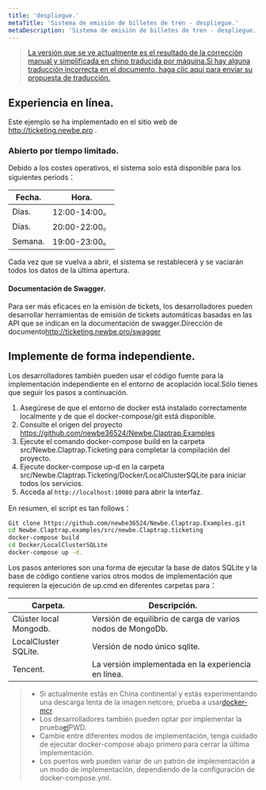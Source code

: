 ```yaml
---
title: 'despliegue.'
metaTitle: 'Sistema de emisión de billetes de tren - despliegue.'
metaDescription: 'Sistema de emisión de billetes de tren - despliegue.'
---
```


> [La versión que se ve actualmente es el resultado de la corrección manual y simplificada en chino traducida por máquina.Si hay alguna traducción incorrecta en el documento, haga clic aquí para enviar su propuesta de traducción.](https://crwd.in/newbeclaptrap)

## Experiencia en línea.

Este ejemplo se ha implementado en el sitio web de <http://ticketing.newbe.pro> .

### Abierto por tiempo limitado.

Debido a los costes operativos, el sistema solo está disponible para los siguientes periods：

| Fecha.  | Hora.        |
| ------- | ------------ |
| Días.   | 12:00-14:00。 |
| Días.   | 20:00-22:00。 |
| Semana. | 19:00-23:00。 |

Cada vez que se vuelva a abrir, el sistema se restablecerá y se vaciarán todos los datos de la última apertura.

#### Documentación de Swagger.

Para ser más eficaces en la emisión de tickets, los desarrolladores pueden desarrollar herramientas de emisión de tickets automáticas basadas en las API que se indican en la documentación de swagger.Dirección de documento<http://ticketing.newbe.pro/swagger>

## Implemente de forma independiente.

Los desarrolladores también pueden usar el código fuente para la implementación independiente en el entorno de acoplación local.Sólo tienes que seguir los pasos a continuación.

1. Asegúrese de que el entorno de docker está instalado correctamente localmente y de que el docker-compose/git está disponible.
2. Consulte el origen del proyecto <https://github.com/newbe36524/Newbe.Claptrap.Examples>
3. Ejecute el comando docker-compose build en la carpeta src/Newbe.Claptrap.Ticketing para completar la compilación del proyecto.
4. Ejecute docker-compose up-d en la carpeta src/Newbe.Claptrap.Ticketing/Docker/LocalClusterSQLite para iniciar todos los servicios.
5. Acceda al `http://localhost:10080` para abrir la interfaz.

En resumen, el script es tan follows：

```bash
Git clone https://github.com/newbe36524/Newbe.Claptrap.Examples.git
cd Newbe.Claptrap.examples/src/newbe.Claptrap.ticketing
docker-compose build
cd Docker/LocalClusterSQLite
docker-compose up -d.
```

Los pasos anteriores son una forma de ejecutar la base de datos SQLite y la base de código contiene varios otros modos de implementación que requieren la ejecución de up.cmd en diferentes carpetas para：

| Carpeta.               | Descripción.                                               |
| ---------------------- | ---------------------------------------------------------- |
| Clúster local Mongodb. | Versión de equilibrio de carga de varios nodos de MongoDb. |
| LocalCluster SQLite.   | Versión de nodo único sqlite.                              |
| Tencent.               | La versión implementada en la experiencia en línea.        |

> - Si actualmente estás en China continental y estás experimentando una descarga lenta de la imagen netcore, prueba a usar[docker-mcr](https://github.com/newbe36524/Newbe.McrMirror)
> - Los desarrolladores también pueden optar por implementar la prueba[el](https://labs.play-with-docker.com/)PWD.
> - Cambie entre diferentes modos de implementación, tenga cuidado de ejecutar docker-compose abajo primero para cerrar la última implementación.
> - Los puertos web pueden variar de un patrón de implementación a un modo de implementación, dependiendo de la configuración de docker-compose.yml.
